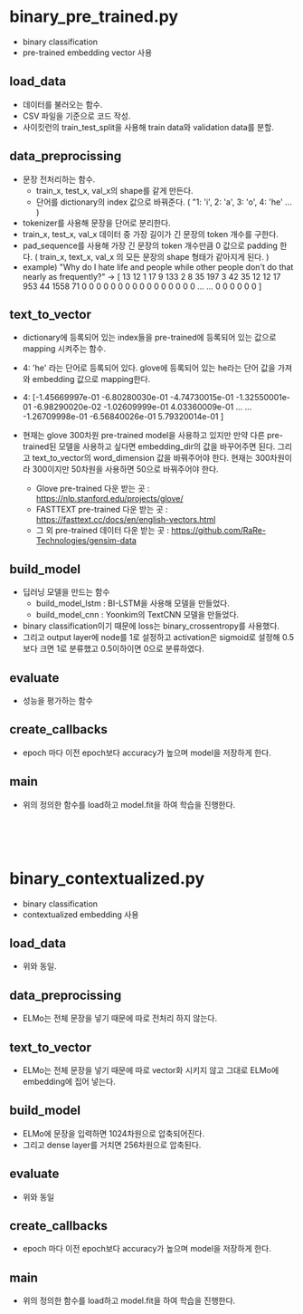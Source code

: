 # binary_pre_trained.py
- binary classification
- pre-trained embedding vector 사용


## load_data
- 데이터를 불러오는 함수.
- CSV 파일을 기준으로 코드 작성.
- 사이킷런의 train_test_split을 사용해 train data와 validation data를 분할.


## data_preprocissing
- 문장 전처리하는 함수. 
	-  train_x, test_x, val_x의 shape를 같게 만든다.  
	- 단어를 dictionary의 index 값으로 바꿔준다. ( "1: 'i', 2: 'a', 3: 'o', 4: 'he' ... )
- tokenizer를 사용해 문장을 단어로 분리한다.
- train_x, test_x, val_x 데이터 중 가장 길이가 긴 문장의 token 개수를 구한다.
- pad_sequence를 사용해 가장 긴 문장의 token 개수만큼 0 값으로 padding 한다. ( train_x, text_x, val_x 의 모든 문장의 shape 형태가 같아지게 된다. )
- example) "Why do I hate life and people while other people don't do that nearly as frequently?" -> [  13   12    1   17    9  133    2    8   35  197    3   42   35   12   12   17  953   44 1558   71    0    0    0    0    0    0    0    0    0    0    0    0    0    0    0    0    ... ...     0    0    0    0    0    0   ]


## text_to_vector
- dictionary에 등록되어 있는 index들을 pre-trained에 등록되어 있는 값으로 mapping 시켜주는 함수.
- 4: 'he' 라는 단어로 등록되어 있다. glove에 등록되어 있는 he라는 단어 값을 가져와 embedding 값으로 mapping한다.
- 4:  [-1.45669997e-01 -6.80280030e-01 -4.74730015e-01 -1.32550001e-01 -6.98290020e-02 -1.02609999e-01  4.03360009e-01 ... ...   -1.26709998e-01 -6.56840026e-01  5.79320014e-01 ]

- 현재는 glove 300차원 pre-trained model을 사용하고 있지만 만약 다른 pre-trained된 모델을 사용하고 싶다면 embedding_dir의 값을 바꾸어주면 된다. 
그리고 text_to_vector의 word_dimension 값을 바꿔주어야 한다. 현재는 300차원이라 300이지만 50차원을 사용하면 50으로 바꿔주어야 한다.
    - Glove pre-trained 다운 받는 곳 : https://nlp.stanford.edu/projects/glove/
    - FASTTEXT pre-trained 다운 받는 곳 : https://fasttext.cc/docs/en/english-vectors.html
    - 그 외 pre-trained 데이터 다운 받는 곳 : https://github.com/RaRe-Technologies/gensim-data 


## build_model
- 딥러닝 모델을 만드는 함수
	- build_model_lstm : BI-LSTM을 사용해 모델을 만들었다.
	- build_model_cnn : Yoonkim의 TextCNN 모델을 만들었다. 
- binary classification이기 때문에 loss는 binary_crossentropy를 사용했다.
- 그리고 output layer에 node를 1로 설정하고 activation은 sigmoid로 설정해 0.5보다 크면 1로 분류했고 0.5이하이면 0으로 분류하였다.


## evaluate
- 성능을 평가하는 함수


## create_callbacks
- epoch 마다 이전 epoch보다 accuracy가 높으며 model을 저장하게 한다.


## main
- 위의 정의한 함수를 load하고 model.fit을 하여 학습을 진행한다.


<br>
<br>
<br>

# binary_contextualized.py
- binary classification
- contextualized embedding 사용


## load_data
- 위와 동일.


## data_preprocissing
- ELMo는 전체 문장을 넣기 때문에 따로 전처리 하지 않는다.


## text_to_vector
- ELMo는 전체 문장을 넣기 때문에 따로 vector화 시키지 않고 그대로 ELMo에 embedding에 집어 넣는다.


## build_model
- ELMo에 문장을 입력하면 1024차원으로 압축되어진다.
- 그리고 dense layer를 거치면 256차원으로 압축된다.


## evaluate
- 위와 동일


## create_callbacks
- epoch 마다 이전 epoch보다 accuracy가 높으며 model을 저장하게 한다.


## main
- 위의 정의한 함수를 load하고 model.fit을 하여 학습을 진행한다.